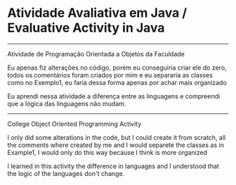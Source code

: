 # Atividade Avaliativa em Java / Evaluative Activity in Java

---

Atividade de Programação Orientada a Objetos da Faculdade

Eu apenas fiz alterações no código, porém eu conseguiria criar ele do zero,
todos os comentários foram criados por mim e eu separaria as classes como no Exemplo1,
eu faria dessa forma apenas por achar mais organizado

Eu aprendi nessa atividade a diferença entre as linguagens e compreendi que a lógica das
linguagens não mudam.

---

College Object Oriented Programming Activity

I only did some alterations in the code, but I could create it from scratch,
all the comments where created by me and I would separete the classes as in Example1,
I would only do this way because I think is more organized

I learned in this activity the difference in languages and I understood that the logic
of the languages don't change.
